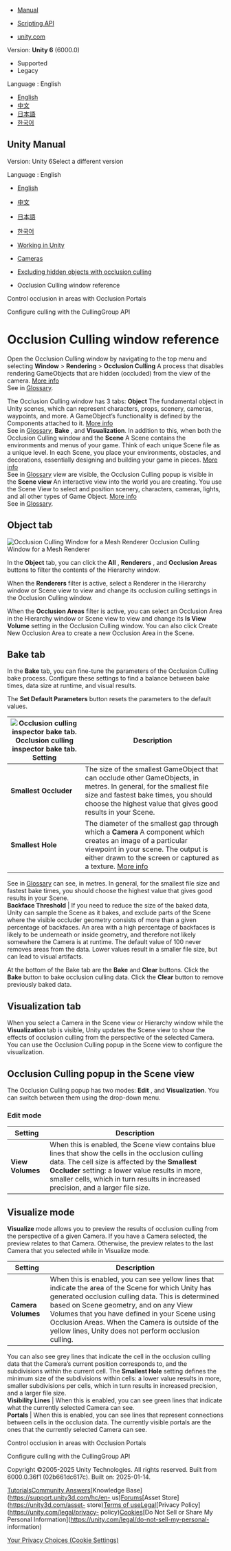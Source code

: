 [](https://docs.unity3d.com)

  * [Manual](../Manual/index.html)
  * [Scripting API](../ScriptReference/index.html)

  * [unity.com](https://unity.com/)

Version: **Unity 6** (6000.0)

  * Supported
  * Legacy

Language : English

  * [English](/Manual/occlusion-culling-window.html)
  * [中文](/cn/current/Manual/occlusion-culling-window.html)
  * [日本語](/ja/current/Manual/occlusion-culling-window.html)
  * [한국어](/kr/current/Manual/occlusion-culling-window.html)

[](https://docs.unity3d.com)

## Unity Manual

Version: Unity 6Select a different version

Language : English

  * [English](/Manual/occlusion-culling-window.html)
  * [中文](/cn/current/Manual/occlusion-culling-window.html)
  * [日本語](/ja/current/Manual/occlusion-culling-window.html)
  * [한국어](/kr/current/Manual/occlusion-culling-window.html)

  * [Working in Unity](working-in-unity.html)
  * [Cameras](Cameras.html)
  * [Excluding hidden objects with occlusion culling](OcclusionCulling-landing.html)
  * Occlusion Culling window reference

[](class-OcclusionPortal.html)

Control occlusion in areas with Occlusion Portals

[](CullingGroupAPI-landing.html)

Configure culling with the CullingGroup API

# Occlusion Culling window reference

Open the Occlusion Culling window by navigating to the top menu and selecting
**Window** > **Rendering** > **Occlusion Culling** A process that disables
rendering GameObjects that are hidden (occluded) from the view of the camera.
[More info](OcclusionCulling.html)  
See in [Glossary](Glossary.html#Occlusionculling).

The Occlusion Culling window has 3 tabs: **Object** The fundamental object in
Unity scenes, which can represent characters, props, scenery, cameras,
waypoints, and more. A GameObject’s functionality is defined by the Components
attached to it. [More info](class-GameObject.html)  
See in [Glossary](Glossary.html#Object), **Bake** , and **Visualization**. In
addition to this, when both the Occlusion Culling window and the **Scene** A
Scene contains the environments and menus of your game. Think of each unique
Scene file as a unique level. In each Scene, you place your environments,
obstacles, and decorations, essentially designing and building your game in
pieces. [More info](CreatingScenes.html)  
See in [Glossary](Glossary.html#Scene) view are visible, the Occlusion Culling
popup is visible in the **Scene view** An interactive view into the world you
are creating. You use the Scene View to select and position scenery,
characters, cameras, lights, and all other types of Game Object. [More
info](UsingTheSceneView.html)  
See in [Glossary](Glossary.html#SceneView).

## Object tab

![Occlusion Culling Window for a Mesh
Renderer](../uploads/Main/OcclusionCullingInspectorObject.png) Occlusion
Culling Window for a Mesh Renderer

In the **Object** tab, you can click the **All** , **Renderers** , and
**Occlusion Areas** buttons to filter the contents of the Hierarchy window.

When the **Renderers** filter is active, select a Renderer in the Hierarchy
window or Scene view to view and change its occlusion culling settings in the
Occlusion Culling window.

When the **Occlusion Areas** filter is active, you can select an Occlusion
Area in the Hierarchy window or Scene view to view and change its **Is View
Volume** setting in the Occlusion Culling window. You can also click Create
New Occlusion Area to create a new Occlusion Area in the Scene.

## Bake tab

In the **Bake** tab, you can fine-tune the parameters of the Occlusion Culling
bake process. Configure these settings to find a balance between bake times,
data size at runtime, and visual results.

The **Set Default Parameters** button resets the parameters to the default
values.

![Occlusion culling inspector bake tab.](../uploads/Main/OcclusionCullingInspectorBake.png) Occlusion culling inspector bake tab. Setting | Description  
---|---  
**Smallest Occluder** | The size of the smallest GameObject that can occlude other GameObjects, in metres. In general, for the smallest file size and fastest bake times, you should choose the highest value that gives good results in your Scene.  
**Smallest Hole** | The diameter of the smallest gap through which a **Camera** A component which creates an image of a particular viewpoint in your scene. The output is either drawn to the screen or captured as a texture. [More info](CamerasOverview.html)  
See in [Glossary](Glossary.html#Camera) can see, in metres. In general, for
the smallest file size and fastest bake times, you should choose the highest
value that gives good results in your Scene.  
**Backface Threshold** | If you need to reduce the size of the baked data, Unity can sample the Scene as it bakes, and exclude parts of the Scene where the visible occluder geometry consists of more than a given percentage of backfaces. An area with a high percentage of backfaces is likely to be underneath or inside geometry, and therefore not likely somewhere the Camera is at runtime. The default value of 100 never removes areas from the data. Lower values result in a smaller file size, but can lead to visual artifacts.  
  
At the bottom of the Bake tab are the **Bake** and **Clear** buttons. Click
the **Bake** button to bake occlusion culling data. Click the **Clear** button
to remove previously baked data.

## Visualization tab

When you select a Camera in the Scene view or Hierarchy window while the
**Visualization** tab is visible, Unity updates the Scene view to show the
effects of occlusion culling from the perspective of the selected Camera. You
can use the Occlusion Culling popup in the Scene view to configure the
visualization.

## Occlusion Culling popup in the Scene view

The Occlusion Culling popup has two modes: **Edit** , and **Visualization**.
You can switch between them using the drop-down menu.

### Edit mode

Setting | Description  
---|---  
**View Volumes** | When this is enabled, the Scene view contains blue lines that show the cells in the occlusion culling data. The cell size is affected by the **Smallest Occluder** setting: a lower value results in more, smaller cells, which in turn results in increased precision, and a larger file size.  
  
## Visualize mode

**Visualize** mode allows you to preview the results of occlusion culling from
the perspective of a given Camera. If you have a Camera selected, the preview
relates to that Camera. Otherwise, the preview relates to the last Camera that
you selected while in Visualize mode.

Setting | Description  
---|---  
**Camera Volumes** | When this is enabled, you can see yellow lines that indicate the area of the Scene for which Unity has generated occlusion culling data. This is determined based on Scene geometry, and on any View Volumes that you have defined in your Scene using Occlusion Areas. When the Camera is outside of the yellow lines, Unity does not perform occlusion culling.  
  
You can also see grey lines that indicate the cell in the occlusion culling
data that the Camera’s current position corresponds to, and the subdivisions
within the current cell. The **Smallest Hole** setting defines the minimum
size of the subdivisions within cells: a lower value results in more, smaller
subdivisions per cells, which in turn results in increased precision, and a
larger file size.  
**Visibility Lines** | When this is enabled, you can see green lines that indicate what the currently selected Camera can see.  
**Portals** | When this is enabled, you can see lines that represent connections between cells in the occlusion data. The currently visible portals are the ones that the currently selected Camera can see.  
  
[](class-OcclusionPortal.html)

Control occlusion in areas with Occlusion Portals

[](CullingGroupAPI-landing.html)

Configure culling with the CullingGroup API

Copyright ©2005-2025 Unity Technologies. All rights reserved. Built from
6000.0.36f1 (02b661dc617c). Built on: 2025-01-14.

[Tutorials](https://learn.unity.com/)[Community
Answers](https://answers.unity3d.com)[Knowledge
Base](https://support.unity3d.com/hc/en-
us)[Forums](https://forum.unity3d.com)[Asset Store](https://unity3d.com/asset-
store)[Terms of
use](https://docs.unity3d.com/Manual/TermsOfUse.html)[Legal](https://unity.com/legal)[Privacy
Policy](https://unity.com/legal/privacy-
policy)[Cookies](https://unity.com/legal/cookie-policy)[Do Not Sell or Share
My Personal Information](https://unity.com/legal/do-not-sell-my-personal-
information)

[Your Privacy Choices (Cookie Settings)](javascript:void\(0\);)

